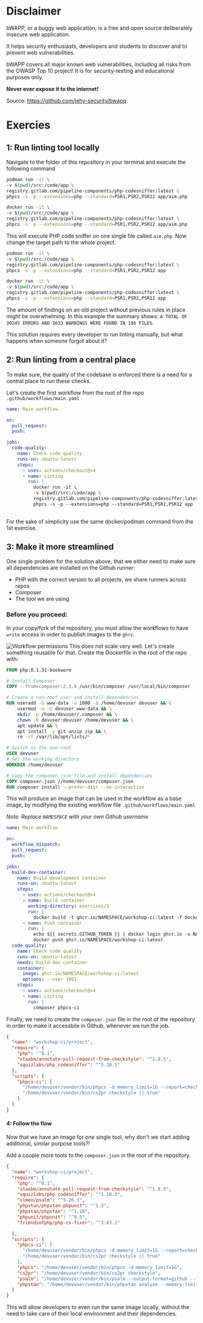 # Disclaimer
bWAPP, or a buggy web application, is a free and open source deliberately insecure web application.

It helps security enthusiasts, developers and students to discover and to prevent web vulnerabilities.

bWAPP covers all major known web vulnerabilities, including all risks from the OWASP Top 10 project!
It is for security-testing and educational purposes only. 

**Never ever expose it to the internet!**

Source: https://github.com/jehy-security/bwapp

# Exercies
## 1: Run linting tool locally

Navigate to the folder of this repository in your terminal and execute the following command

```bash
podman run -it \
-v $(pwd)/src:/code/app \
registry.gitlab.com/pipeline-components/php-codesniffer:latest \
phpcs -s -p --extensions=php --standard=PSR1,PSR2,PSR12 app/aim.php
```
```bash
docker run -it \
-v $(pwd)/src:/code/app \
registry.gitlab.com/pipeline-components/php-codesniffer:latest \
phpcs -s -p --extensions=php --standard=PSR1,PSR2,PSR12 app/aim.php
```
This will execute PHP code sniffer on one single file called `aim.php`. Now change the target path to the whole project.
```bash
podman run -it \
-v $(pwd)/src:/code/app \
registry.gitlab.com/pipeline-components/php-codesniffer:latest \
phpcs -s -p --extensions=php --standard=PSR1,PSR2,PSR12 app
```
```bash
docker run -it \
-v $(pwd)/src:/code/app \
registry.gitlab.com/pipeline-components/php-codesniffer:latest \
phpcs -s -p --extensions=php --standard=PSR1,PSR2,PSR12 app
```

The amount of findings on an old project without previous rules in place might be overwhelming. In this example the summary shows: `A TOTAL OF 30245 ERRORS AND 1633 WARNINGS WERE FOUND IN 196 FILES`.

This solution requires every developer to run linting manually, but what happens when someone forgot about it?

## 2: Run linting from a central place
To make sure, the quality of the codebase is enforced there is a need for a central place to run these checks.

Let's create the first workflow from the root of the repo `.github/workflows/main.yaml`
```yaml
name: Main workflow

on:
  pull_request:
  push:

jobs:
  code-quality:
    name: Check code quality
    runs-on: ubuntu-latest
    steps:
      - uses: actions/checkout@v4
      - name: Linting
        run: |
          docker run -it \
          -v $(pwd)/src:/code/app \
          registry.gitlab.com/pipeline-components/php-codesniffer:latest \
          phpcs -s -p --extensions=php --standard=PSR1,PSR2,PSR12 app
        
```
For the sake of simplicity use the same docker/podman command from the 1st exercise.

## 3: Make it more streamlined
One single problem for the solution above, that we either need to make sure all dependencies are installed on the Github runner:
* PHP with the correct version to all projects, we share runners across repos
* Composer
* The tool we are using

### Before you proceed:
In your copy/fork of the repository, you must allow the workflows to have `write` access in order to publish images to the `ghrc`.

![Workflow permissions](docs/workflow_permissions.png)
This does not scale very well. Let's create something reusable for that. Create the Dockerfile in the root of the repo with:

```Dockerfile
FROM php:8.1.31-bookworm

# Install Composer
COPY --from=composer:2.3.4 /usr/bin/composer /usr/local/bin/composer

# Create a non-root user and install dependencies
RUN useradd -G www-data -u 1000 -d /home/devuser devuser && \
    usermod -a -G devuser www-data && \
    mkdir -p /home/devuser/.composer && \
    chown -R devuser:devuser /home/devuser && \
    apt update && \
    apt install -y git unzip zip && \
    rm -rf /var/lib/apt/lists/*

# Switch to the non-root
USER devuser
# Set the working directory
WORKDIR /home/devuser

# Copy the composer.json file and install dependencies
COPY composer.json //home/devuser/composer.json
RUN composer install --prefer-dist --no-interaction
```

This will produce an image that can be used in the workflow as a base image, by modifying the existing workflow file `.github/workflows/main.yaml`

*Note: Replace `NAMESPACE` with your own Github username*
```yaml
name: Main workflow

on:
  workflow_dispatch:
  pull_request:
  push:

jobs:
  build-dev-container:
    name: Build development container
    runs-on: ubuntu-latest
    steps:
      - uses: actions/checkout@v4
      - name: Build container
        working-directory: exercises/3
        run: |
          docker build -t ghcr.io/NAMESPACE/workshop-ci:latest -f Dockerfile .
      - name: Push container
        run: |
          echo ${{ secrets.GITHUB_TOKEN }} | docker login ghcr.io -u NAMESPACE --password-stdin
          docker push ghcr.io/NAMESPACE/workshop-ci:latest
  code-quality:
    name: Check code quality
    runs-on: ubuntu-latest
    needs: build-dev-container
    container:
      image: ghcr.io/NAMESPACE/workshop-ci:latest
      options: --user 1001
    steps:
      - uses: actions/checkout@v4
      - name: Linting
        run: |
          composer phpcs-ci
```

Finally, we need to create the `composer.json` file in the root of the repository in order to make it accessbile in Github, whenever we run the job.
```json
{
  "name": "workshop-ci/project",
  "require": {
    "php": "^8.1",
    "staabm/annotate-pull-request-from-checkstyle": "^1.8.5",
    "squizlabs/php_codesniffer": "^3.10.3"
  },
  "scripts": {
    "phpcs-ci": [
      "/home/devuser/vendor/bin/phpcs -d memory_limit=1G --report=checkstyle --report-file=./checkstyle src || true",
      "/home/devuser/vendor/bin/cs2pr checkstyle || true"
    ]
  }
}
```

#### 4: Follow the flow

Now that we have an image for one single tool, why don't we start adding additional, similar purpose tools?!

Add a couple more tools to the `composer.json` in the root of the repository.
```json
{
  "name": "workshop-ci/project",
  "require": {
    "php": "^8.1",
    "staabm/annotate-pull-request-from-checkstyle": "^1.8.5",
    "squizlabs/php_codesniffer": "^3.10.3",
    "vimeo/psalm": "^5.26.1",
    "phpstan/phpstan-phpunit": "^1.3",
    "phpstan/phpstan": "^1.10",
    "phpunit/phpunit": "^9.5",
    "friendsofphp/php-cs-fixer": "^3.63.1"

  },
  "scripts": {
    "phpcs-ci": [
      "/home/devuser/vendor/bin/phpcs -d memory_limit=1G --report=checkstyle --report-file=./checkstyle . || true",
      "/home/devuser/vendor/bin/cs2pr checkstyle || true"
    ],
    "phpcs": "/home/devuser/vendor/bin/phpcs -d memory_limit=1G",
    "cs2pr": "/home/devuser/vendor/bin/cs2pr checkstyle",
    "psalm": "/home/devuser/vendor/bin/psalm --output-format=github --long-progress",
    "phpstan": "/home/devuser/vendor/bin/phpstan analyze --memory-limit=2G --error-format=github"
  }
}
```

This will allow developers to even run the same image locally, without the need to take care of their local environment and their dependencies. 